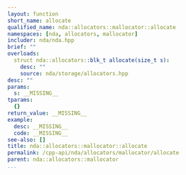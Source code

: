 ```yaml
---
layout: function
short_name: allocate
qualified_name: nda::allocators::mallocator::allocate
namespaces: [nda, allocators, mallocator]
includer: nda/nda.hpp
brief: ""
overloads:
  struct nda::allocators::blk_t allocate(size_t s):
    desc: ""
    source: nda/storage/allocators.hpp
desc: ""
params:
  s: __MISSING__
tparams:
  {}
return_value: __MISSING__
example:
  desc: __MISSING__
  code: __MISSING__
see-also: []
title: nda::allocators::mallocator::allocate
permalink: /cpp-api/nda/allocators/mallocator/allocate
parent: nda::allocators::mallocator
...
```


